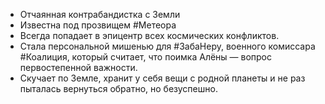 * Отчаянная контрабандистка с Земли
* Известна под прозвищем #Метеора 
* Всегда попадает в эпицентр всех космических конфликтов. 
* Стала персональной мишенью для #ЗабаНеру, военного комиссара #Коалиция, который считает, что поимка Алёны — вопрос первостепенной важности. 
* Скучает по Земле, хранит у себя вещи с родной планеты и не раз пыталась вернуться обратно, но безуспешно.